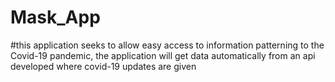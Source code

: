 # Mask_App
#this application  seeks to allow easy access to information patterning to the Covid-19 pandemic, the application will get data automatically from an api developed where covid-19 updates are given
